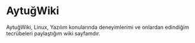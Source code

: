 # AytuğWiki
AytuğWiki, Linux, Yazılım konularında deneyimlerimi ve onlardan edindiğim tecrübeleri paylaştığım wiki sayfamdır.
